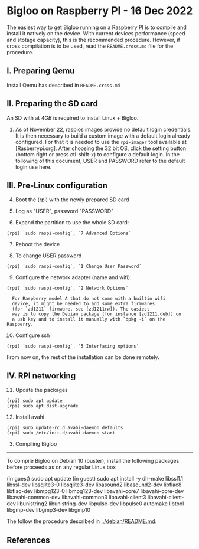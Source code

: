 Bigloo on Raspberry PI - 16 Dec 2022
====================================

The easiest way to get Bigloo running on a Raspberry PI is to compile
and install it natively on the device. With current devices performance
(speed and stotage capacity), this is the recommended procedure.
However, if cross compilation is to be used, read the `README.cross.md`
file for the procedure.


I. Preparing Qemu
-----------------

Install Qemu has described in `README.cross.md`


II. Preparing the SD card
------------------------

An SD with at *4GB* is required to install Linux + Bigloo.

  1. As of November 22, raspios images provide no default login credentials.
     It is then necessary to build a custom image with a default login already
     configured. For that it is needed to use the `rpi-imager` tool 
	 available at [Rasberrypi.org]. After choosing the 32 bit OS, click the 
	 setting button (bottom right or press ctl-shift-x) to configure a 
	 default login. In the following of this document, USER and PASSWORD 
	 refer to the default login use here.
 
III. Pre-Linux configuration
---------------------------

  4. Boot the (rpi) with the newly prepared SD card
  
  5. Log as "USER", password "PASSWORD"
  
  6. Expand the partition to use the whole SD card:
  
  
```shell
(rpi) `sudo raspi-config`, `7 Advanced Options`
```

  7. Reboot the device
  
  8. To change USER password
  
```shell
(rpi) `sudo raspi-config`, `1 Change User Password`
```

  9. Configure the network adapter (name and wifi):
  
```shell
(rpi) `sudo raspi-config`, `2 Network Options`
```

      For Raspberry model A that do not come with a builtin wifi
	  device, it might be needed to add some extra firmwares
	  (for `zd1211` firmware, see [zd1211rw]). The easiest
	  way is to copy the Debian package (for instance [zd1211.deb]) on
	  a usb key and to install it manually with `dpkg -i` on the Raspberry.
	   
  10. Configure ssh 

```shell
(rpi) `sudo raspi-config`, `5 Interfacing options`
```

From now on, the rest of the installation can be done remotely.

IV. RPI networking
------------------

  11. Update the packages
  
```shell
(rpi) sudo apt update
(rpi) sudo apt dist-upgrade
```

  12. Install avahi
  
```shell
(rpi) sudo update-rc.d avahi-daemon defaults
(rpi) sudo /etc/init.d/avahi-daemon start
```


3. Compiling Bigloo
-------------------

To compile Bigloo on Debian 10 (buster), install the following packages
before proceeds as on any regular Linux box

   (in guest) sudo apt update
   (in guest) sudo apt install -y dh-make libssl1.1 libssl-dev libsqlite3-0 libsqlite3-dev libasound2 libasound2-dev libflac8 libflac-dev libmpg123-0 libmpg123-dev libavahi-core7 libavahi-core-dev libavahi-common-dev libavahi-common3 libavahi-client3 libavahi-client-dev libunistring2 libunistring-dev libpulse-dev libpulse0 automake libtool libgmp-dev libgmp3-dev libgmp10

The follow the procedure described in [../debian/README.md](../debian/README.md).


References
----------

[Raspdoc]: https://www.raspberrypi.org/documentation/installation/installing-images/linux.md
[Raspberrypi.org]: https://www.raspberrypi.org/downloads/raspbian/
[Raspbian]: https://downloads.raspberrypi.org/raspbian_lite_latest

[zd1211rw]: https://wiki.debian.org/zd1211rw
[zd1211.deb]: https://packages.debian.org/jessie/all/firmware-zd1211/download
